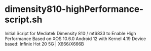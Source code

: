 # dimensity810-highPerformance-script.sh
Initial Script for Mediatek Dimensity 810 / mt6833 to Enable High Performance
Based on XOS 10.6.0 Android 12 with Kernel 4.19
Device based: Infinix Hot 20 5G | X666/X666B
